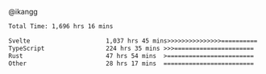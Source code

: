 @ikangg
<!--START_SECTION:waka-->

```txt
Total Time: 1,696 hrs 16 mins

Svelte                     1,037 hrs 45 mins>>>>>>>>>>>>>>>==========   60.18 %
TypeScript                 224 hrs 35 mins >>>======================   13.02 %
Rust                       47 hrs 54 mins  >========================   02.78 %
Other                      28 hrs 17 mins  =========================   01.64 %
```

<!--END_SECTION:waka-->
